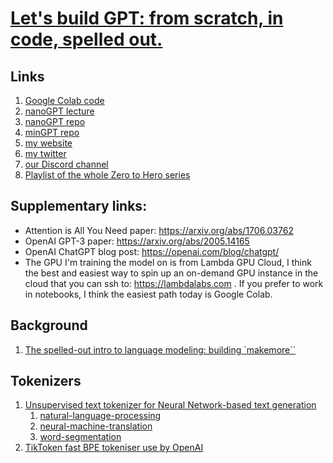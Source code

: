 
# [Let's build GPT: from scratch, in code, spelled out.](https://www.youtube.com/watch?v=kCc8FmEb1nY)

## Links

1. [Google Colab code](https://colab.research.google.com/drive/1JMLa53HDuA-i7ZBmqV7ZnA3c_fvtXnx-?usp=sharing)
1. [nanoGPT lecture](https://github.com/karpathy/ng-video-lecture)
1. [nanoGPT repo](https://github.com/karpathy/nanoGPT)
1. [minGPT repo](https://github.com/karpathy/minGPT)
1. [my website](https://karpathy.ai)
1. [my twitter](https://twitter.com/karpathy)
1. [our Discord channel](https://discord.gg/3zy8kqD9Cp)
1. [Playlist of the whole Zero to Hero series](https://www.youtube.com/watch?v=VMj-3S1tku0&list=PLAqhIrjkxbuWI23v9cThsA9GvCAUhRvKZ)

## Supplementary links:
* Attention is All You Need paper: https://arxiv.org/abs/1706.03762
* OpenAI GPT-3 paper: https://arxiv.org/abs/2005.14165 
* OpenAI ChatGPT blog post: https://openai.com/blog/chatgpt/
* The GPU I'm training the model on is from Lambda GPU Cloud, I think the best and easiest way to spin up an on-demand GPU instance in the cloud that you can ssh to: https://lambdalabs.com . If you prefer to work in notebooks, I think the easiest path today is Google Colab.

## Background

1. [The spelled-out intro to language modeling: building `makemore``](https://www.youtube.com/watch?v=PaCmpygFfXo)

## Tokenizers

1. [Unsupervised text tokenizer for Neural Network-based text generation](https://github.com/google/sentencepiece)
   1. [natural-language-processing](https://github.com/topics/natural-language-processing)
   1. [neural-machine-translation](https://github.com/topics/neural-machine-translation)
   1. [word-segmentation](https://github.com/topics/word-segmentation)
1. [TikToken fast BPE tokeniser use by OpenAI](https://github.com/openai/tiktoken)